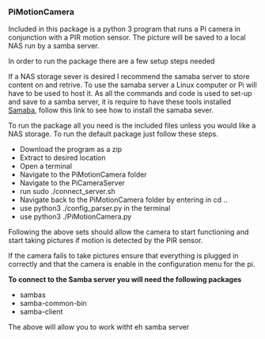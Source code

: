 <h3>PiMotionCamera</h3>
<p>Included in this package is a python 3 program that runs a Pi camera in conjunction with
a PIR motion sensor. The picture will be saved to a local NAS run by a samba server.
</p>
<p>In order to run the package there are a few setup steps needed
</p>
<p>If a NAS storage sever is desired I recommend the samaba server to store content on and retrive. 
To use the samaba server a Linux computer or Pi will have to be used to host it. As all the commands and
code is used to set-up and save to a samba server, it is require to have these tools installed
<a href="https://help.ubuntu.com/community/How%20to%20Create%20a%20Network%20Share%20Via%20Samba%20Via%20CLI%20(Command-line%20interface/Linux%20Terminal)%20-%20Uncomplicated,%20Simple%20and%20Brief%20Way!">Samaba</a>, follow this link to see how to install the samaba sever.</p>
<p>To run the package all you need is the included files unless you would like a NAS storage. To run the default package just follow these steps.</p>
<ul>
<li>Download the program as a zip</li>
<li>Extract to desired location</li>
<li>Open a terminal</li>
<li>Navigate to the PiMotionCamera folder</li>
<li>Navigate to the PiCameraServer</li>
<li>run sudo ./connect_server.sh</li>
<li>Navigate back to the PiMotionCamera folder by entering in cd ..</li>
<li>use python3 ./config_parser.py in the terminal</li>
<li>use python3 ./PiMotionCamera.py</li>
</ul>
<p>Following the above sets should allow the camera to start functioning and start taking pictures if motion is detected by the PIR sensor.</p>
<p>If the camera fails to take pictures ensure that everything is plugged in correctly and that the camera is enable in the configuration menu for the pi.</p>
<b>To connect to the Samba server you will need the following packages</b>
<ul>
<li>sambas</li>
<li>samba-common-bin</li>
<li>samba-client</li>
</ul>
<p>The above will allow you to work witht eh samba server</p>